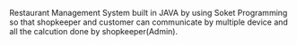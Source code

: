 Restaurant Management System built in JAVA by using Soket Programming so that shopkeeper and customer can communicate by multiple device and all the calcution done by shopkeeper(Admin).
